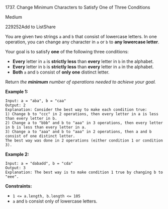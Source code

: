 1737\. Change Minimum Characters to Satisfy One of Three Conditions

Medium

229252Add to ListShare

You are given two strings `a` and `b` that consist of lowercase letters. In one operation, you can change any character in `a` or `b` to **any lowercase letter**.

Your goal is to satisfy **one** of the following three conditions:

-   **Every** letter in `a` is **strictly less** than **every** letter in `b` in the alphabet.
-   **Every** letter in `b` is **strictly less** than **every** letter in `a` in the alphabet.
-   **Both** `a` and `b` consist of **only one** distinct letter.

Return _the **minimum** number of operations needed to achieve your goal._

**Example 1:**

```
Input: a = "aba", b = "caa"
Output: 2
Explanation: Consider the best way to make each condition true:
1) Change b to "ccc" in 2 operations, then every letter in a is less than every letter in b.
2) Change a to "bbb" and b to "aaa" in 3 operations, then every letter in b is less than every letter in a.
3) Change a to "aaa" and b to "aaa" in 2 operations, then a and b consist of one distinct letter.
The best way was done in 2 operations (either condition 1 or condition 3).

```

**Example 2:**

```
Input: a = "dabadd", b = "cda"
Output: 3
Explanation: The best way is to make condition 1 true by changing b to "eee".

```

**Constraints:**

-   `1 <= a.length, b.length <= 105`
-   `a` and `b` consist only of lowercase letters.
